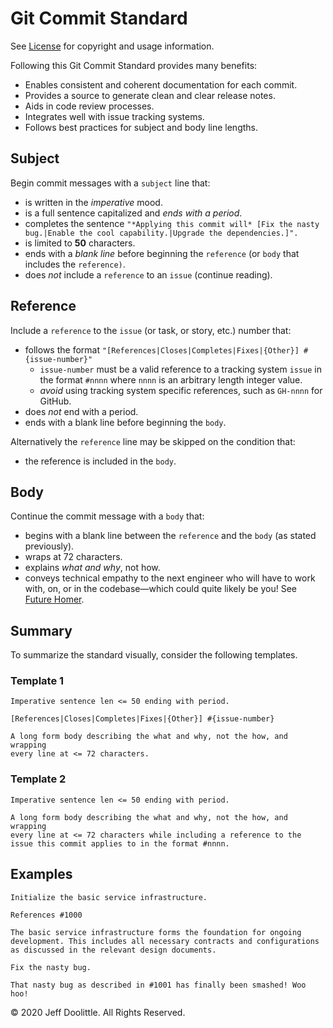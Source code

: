 # Git Commit Standard

See [License](https://github.com//jeffdoolittle/git-with-it/blob/main/LICENSE) for copyright and usage information.

Following this Git Commit Standard provides many benefits:

* Enables consistent and coherent documentation for each commit.
* Provides a source to generate clean and clear release notes.
* Aids in code review processes.
* Integrates well with issue tracking systems.
* Follows best practices for subject and body line lengths.

## Subject

Begin commit messages with a `subject` line that:

* is written in the *imperative* mood.
* is a full sentence capitalized and *ends with a period*.
* completes the sentence `"*Applying this commit will* [Fix the nasty bug.|Enable the cool capability.|Upgrade the dependencies.]".`
* is limited to **50** characters.
* ends with a *blank line* before beginning the `reference` (or `body` that includes the `reference)`.
* does *not* include a `reference` to an `issue` (continue reading).

## Reference

Include a `reference` to the `issue` (or task, or story, etc.) number that:

* follows the format `"[References|Closes|Completes|Fixes|{Other}] #{issue-number}"`
  * `issue-number` must be a valid reference to a tracking system `issue` in the format `#nnnn` where `nnnn` is an arbitrary length integer value.
  * *avoid* using tracking system specific references, such as `GH-nnnn` for GitHub.
* does *not* end with a period.
* ends with a blank line before beginning the `body`.

Alternatively the `reference` line may be skipped on the condition that:

* the reference is included in the `body`.

## Body

Continue the commit message with a `body` that:

* begins with a blank line between the `reference` and the `body` (as stated previously).
* wraps at 72 characters.
* explains *what and why*, not how.
* conveys technical empathy to the next engineer who will have to work with, on, or in the codebase—which could quite likely be you! See [Future Homer](https://www.youtube.com/watch?v=jQvvmT3ab80).

## Summary

To summarize the standard visually, consider the following templates.

### Template 1

```text
Imperative sentence len <= 50 ending with period.

[References|Closes|Completes|Fixes|{Other}] #{issue-number}

A long form body describing the what and why, not the how, and wrapping
every line at <= 72 characters.
```

### Template 2

```text
Imperative sentence len <= 50 ending with period.

A long form body describing the what and why, not the how, and wrapping
every line at <= 72 characters while including a reference to the
issue this commit applies to in the format #nnnn.
```

## Examples

```text
Initialize the basic service infrastructure.

References #1000

The basic service infrastructure forms the foundation for ongoing
development. This includes all necessary contracts and configurations
as discussed in the relevant design documents.
```

```text
Fix the nasty bug.

That nasty bug as described in #1001 has finally been smashed! Woo hoo!
```

&copy; 2020 Jeff Doolittle. All Rights Reserved.
